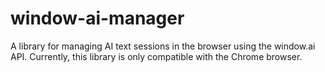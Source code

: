 # window-ai-manager
A library for managing AI text sessions in the browser using the window.ai API. Currently, this library is only compatible with the Chrome browser.
